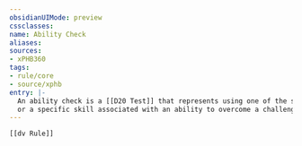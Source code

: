 ```yaml
---
obsidianUIMode: preview
cssclasses: 
name: Ability Check
aliases: 
sources:
- xPHB360
tags:
- rule/core
- source/xphb
entry: |-
  An ability check is a [[D20 Test]] that represents using one of the six abilities
  or a specific skill associated with an ability to overcome a challenge.
---
```


```meta-bind-embed
[[dv Rule]]
```